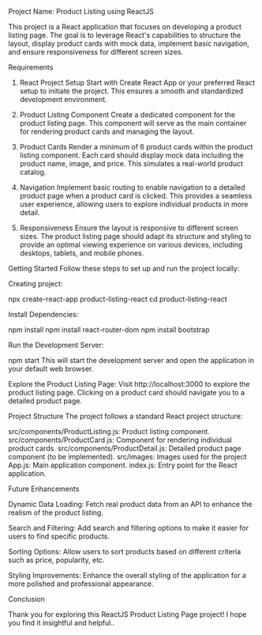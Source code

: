 Project Name: Product Listing using ReactJS

This project is a React application that focuses on developing a product listing page. The goal is to leverage React's capabilities to structure the layout, display product cards with mock data, implement basic navigation, and ensure responsiveness for different screen sizes.

Requirements
1. React Project Setup
Start with Create React App or your preferred React setup to initiate the project. This ensures a smooth and standardized development environment.

2. Product Listing Component
Create a dedicated component for the product listing page. This component will serve as the main container for rendering product cards and managing the layout.

3. Product Cards
Render a minimum of 6 product cards within the product listing component. Each card should display mock data including the product name, image, and price. This simulates a real-world product catalog.

4. Navigation
Implement basic routing to enable navigation to a detailed product page when a product card is clicked. This provides a seamless user experience, allowing users to explore individual products in more detail.

5. Responsiveness
Ensure the layout is responsive to different screen sizes. The product listing page should adapt its structure and styling to provide an optimal viewing experience on various devices, including desktops, tablets, and mobile phones.

Getting Started
Follow these steps to set up and run the project locally:

Creating project:

npx create-react-app product-listing-react
cd product-listing-react

Install Dependencies:

npm install
npm install react-router-dom
npm install bootstrap

Run the Development Server:

npm start
This will start the development server and open the application in your default web browser.

Explore the Product Listing Page:
Visit http://localhost:3000 to explore the product listing page. Clicking on a product card should navigate you to a detailed product page.

Project Structure
The project follows a standard React project structure:

src/components/ProductListing.js: Product listing component.
src/components/ProductCard.js: Component for rendering individual product cards.
src/components/ProductDetail.js: Detailed product page component (to be implemented).
src/images: Images used for the project
App.js: Main application component.
index.js: Entry point for the React application.

Future Enhancements

Dynamic Data Loading:
Fetch real product data from an API to enhance the realism of the product listing.

Search and Filtering:
Add search and filtering options to make it easier for users to find specific products.

Sorting Options:
Allow users to sort products based on different criteria such as price, popularity, etc.

Styling Improvements:
Enhance the overall styling of the application for a more polished and professional appearance.

Conclusion

Thank you for exploring this ReactJS Product Listing Page project! I hope you find it insightful and helpful..